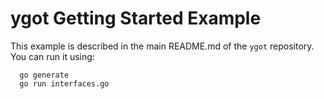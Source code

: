 # ygot Getting Started Example

This example is described in the main README.md of the `ygot` repository.
You can run it using:

```
  go generate
  go run interfaces.go
```
